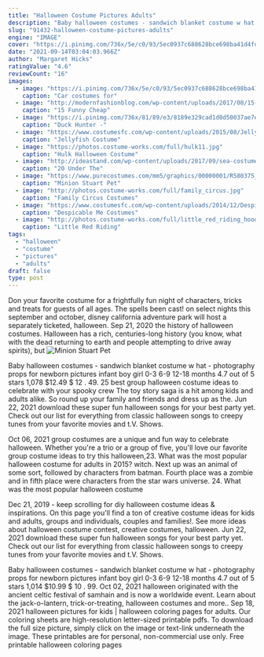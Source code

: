 ```yaml
---
title: "Halloween Costume Pictures Adults"
description: "Baby halloween costumes - sandwich blanket costume w hat - photography props for newborn pictures infant boy girl 0-3 6-9 12-18 months 4.7 out of 5 stars 1,078 $12.49 $ 12 . 49"
slug: "91432-halloween-costume-pictures-adults"
engine: "IMAGE"
cover: "https://i.pinimg.com/736x/5e/c0/93/5ec0937c688628bce698ba41d4fdd0bf--halloween-carnaval-halloween-costumes.jpg"
date: "2021-09-14T03:04:03.966Z"
author: "Margaret Hicks"
ratingValue: "4.6"
reviewCount: "16"
images:
  - image: "https://i.pinimg.com/736x/5e/c0/93/5ec0937c688628bce698ba41d4fdd0bf--halloween-carnaval-halloween-costumes.jpg"
    caption: "Car costumes for"
  - image: "http://modernfashionblog.com/wp-content/uploads/2017/08/15-Funny-Cheap-Easy-Homemade-Halloween-Costume-Ideas-2017-15.jpg"
    caption: "15 Funny Cheap"
  - image: "https://i.pinimg.com/736x/81/89/e3/8189e329cad1d0d50037ae7e3f68c9fa--halloween-costume-contest-kid-halloween.jpg"
    caption: "Duck Hunter -"
  - image: "https://www.costumesfc.com/wp-content/uploads/2015/08/Jellyfish-Costumes.jpg"
    caption: "Jellyfish Costume"
  - image: "https://photos.costume-works.com/full/hulk11.jpg"
    caption: "Hulk Halloween Costume"
  - image: "http://ideastand.com/wp-content/uploads/2017/09/sea-costume-diy/12-under-the-sea-costumes-costume-diy.jpg"
    caption: "20 Under The"
  - image: "https://www.purecostumes.com/mm5/graphics/00000001/R580375_full_1.jpg"
    caption: "Minion Stuart Pet"
  - image: "http://photos.costume-works.com/full/family_circus.jpg"
    caption: "Family Circus Costumes"
  - image: "https://www.costumesfc.com/wp-content/uploads/2014/12/Despicable-Me-Vector-Costume.jpg"
    caption: "Despicable Me Costumes"
  - image: "http://photos.costume-works.com/full/little_red_riding_hood_and_the_big_bad_wolf.jpg"
    caption: "Little Red Riding"
tags:
  - "halloween"
  - "costume"
  - "pictures"
  - "adults"
draft: false
type: post
---
```


Don your favorite costume for a frightfully fun night of characters, tricks and treats for guests of all ages. The spells been cast! on select nights this september and october, disney california adventure park will host a separately ticketed, halloween. Sep 21, 2020 the history of halloween costumes. Halloween has a rich, centuries-long history (you know, what with the dead returning to earth and people attempting to drive away spirits), but
![Minion Stuart Pet](https://www.purecostumes.com/mm5/graphics/00000001/R580375_full_1.jpg "Minion Stuart Pet")

Baby halloween costumes - sandwich blanket costume w hat - photography props for newborn pictures infant boy girl 0-3 6-9 12-18 months 4.7 out of 5 stars 1,078 $12.49 $ 12 . 49. 25 best group halloween costume ideas to celebrate with your spooky crew  The toy story saga is a hit among kids and adults alike. So round up your family and friends and dress up as the. Jun 22, 2021 download these super fun halloween songs for your best party yet. Check out our list for everything from classic halloween songs to creepy tunes from your favorite movies and t.V. Shows.
<!--inArticleAds-->

<!--galleryOne-->

Oct 06, 2021 group costumes are a unique and fun way to celebrate halloween. Whether you're a trio or a group of five, you'll love our favorite group costume ideas to try this halloween,23. What was the most popular halloween costume for adults in 2015? witch. Next up was an animal of some sort, followed by characters from batman. Fourth place was a zombie and in fifth place were characters from the star wars universe. 24. What was the most popular halloween costume
<!--inArticleAds-->

<!--galleryTwo-->

Dec 21, 2019 - keep scrolling for diy halloween costume ideas & inspirations. On this page you'll find a ton of creative costume ideas for kids and adults, groups and individuals, couples and families!. See more ideas about halloween costume contest, creative costumes, halloween. Jun 22, 2021 download these super fun halloween songs for your best party yet. Check out our list for everything from classic halloween songs to creepy tunes from your favorite movies and t.V. Shows.
<!--galleryThree-->

Baby halloween costumes - sandwich blanket costume w hat - photography props for newborn pictures infant boy girl 0-3 6-9 12-18 months 4.7 out of 5 stars 1,014 $10.99 $ 10 . 99. Oct 02, 2021 halloween originated with the ancient celtic festival of samhain and is now a worldwide event. Learn about the jack-o-lantern, trick-or-treating, halloween costumes and more.. Sep 18, 2021 halloween pictures for kids | halloween coloring pages for adults. Our coloring sheets are high-resolution letter-sized printable pdfs. To download the full size picture, simply click on the image or text-link underneath the image. These printables are for personal, non-commercial use only. Free printable halloween coloring pages